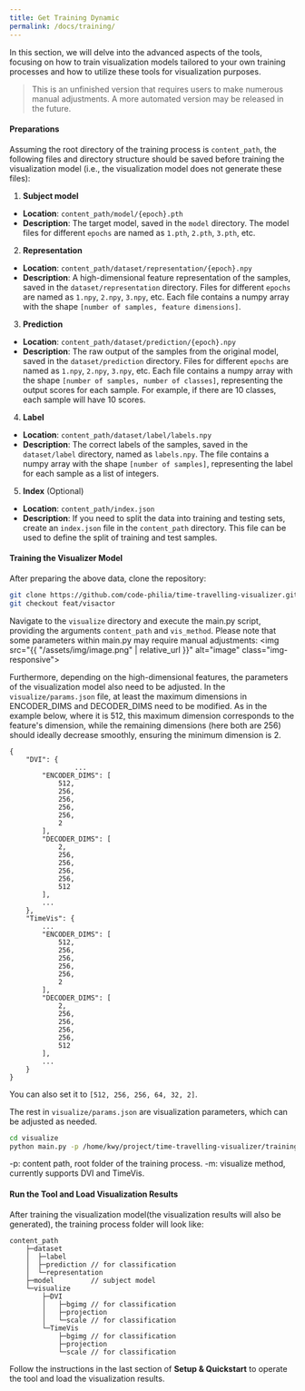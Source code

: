 ```yaml
---
title: Get Training Dynamic
permalink: /docs/training/
---
```


In this section, we will delve into the advanced aspects of the tools, focusing on how to train visualization models tailored to your own training processes and how to utilize these tools for visualization purposes.

> This is an unfinished version that requires users to make numerous manual adjustments. A more automated version may be released in the future.

#### Preparations

Assuming the root directory of the training process is `content_path`, the following files and directory structure should be saved before training the visualization model (i.e., the visualization model does not generate these files):

1. **Subject model**
- **Location**: `content_path/model/{epoch}.pth`
- **Description**: The target model, saved in the `model` directory. The model files for different `epochs` are named as `1.pth`, `2.pth`, `3.pth`, etc.

2. **Representation**
- **Location**: `content_path/dataset/representation/{epoch}.npy`
- **Description**: A high-dimensional feature representation of the samples, saved in the `dataset/representation` directory. Files for different `epochs` are named as `1.npy`, `2.npy`, `3.npy`, etc. Each file contains a numpy array with the shape `[number of samples, feature dimensions]`.

3. **Prediction**
- **Location**: `content_path/dataset/prediction/{epoch}.npy`
- **Description**: The raw output of the samples from the original model, saved in the `dataset/prediction` directory. Files for different `epochs` are named as `1.npy`, `2.npy`, `3.npy`, etc. Each file contains a numpy array with the shape `[number of samples, number of classes]`, representing the output scores for each sample. For example, if there are 10 classes, each sample will have 10 scores.

4. **Label**
- **Location**: `content_path/dataset/label/labels.npy`
- **Description**: The correct labels of the samples, saved in the `dataset/label` directory, named as `labels.npy`. The file contains a numpy array with the shape `[number of samples]`, representing the label for each sample as a list of integers.

5. **Index** (Optional)
- **Location**: `content_path/index.json`
- **Description**: If you need to split the data into training and testing sets, create an `index.json` file in the `content_path` directory. This file can be used to define the split of training and test samples.


#### Training the Visualizer Model

After preparing the above data, clone the repository:

```bash
git clone https://github.com/code-philia/time-travelling-visualizer.git
git checkout feat/visactor
```

Navigate to the `visualize` directory and execute the main.py script, providing the arguments `content_path` and `vis_method`. Please note that some parameters within main.py may require manual adjustments:
<img src="{{ "/assets/img/image.png" | relative_url }}" alt="image" class="img-responsive">

Furthermore, depending on the high-dimensional features, the parameters of the visualization model also need to be adjusted. In the `visualize/params.json` file, at least the maximum dimensions in ENCODER_DIMS and DECODER_DIMS need to be modified. As in the example below, where it is 512, this maximum dimension corresponds to the feature's dimension, while the remaining dimensions (here both are 256) should ideally decrease smoothly, ensuring the minimum dimension is 2.
```
{
    "DVI": {
				...
        "ENCODER_DIMS": [
            512,
            256,
            256,
            256,
            256,
            2
        ],
        "DECODER_DIMS": [
            2,
            256,
            256,
            256,
            256,
            512
        ],
        ...
    },
    "TimeVis": {
        ...
        "ENCODER_DIMS": [
            512,
            256,
            256,
            256,
            256,
            2
        ],
        "DECODER_DIMS": [
            2,
            256,
            256,
            256,
            256,
            512
        ],
        ...
    }
}
```
You can also set it to `[512, 256, 256, 64, 32, 2]`.

The rest in `visualize/params.json` are visualization parameters, which can be adjusted as needed.

```bash
cd visualize
python main.py -p /home/kwy/project/time-travelling-visualizer/training_dynamic/ResNet30-Cifar10 -m DVI
```
-p: content path, root folder of the training process.
-m: visualize method, currently supports DVI and TimeVis.


#### Run the Tool and Load Visualization Results
After training the visualization model(the visualization results will also be generated), the training process folder will look like:
```
content_path
    ├─dataset
    │  ├─label
    │  ├─prediction // for classification
    │  └─representation
    ├─model         // subject model
    └─visualize
        ├─DVI
        │   ├─bgimg // for classification
        │   ├─projection
        │   └─scale // for classification
        └─TimeVis
            ├─bgimg // for classification
            ├─projection
            └─scale // for classification
```
Follow the instructions in the last section of **Setup & Quickstart** to operate the tool and load the visualization results.
